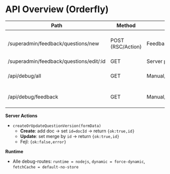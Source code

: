 # API Overview (Orderfly)

| Path | Method | Caller | Handler | DB | Response |
|---|---|---|---|---|---|
| /superadmin/feedback/questions/new | POST (RSC/Action) | FeedbackQuestionVersionForm | createOrUpdateQuestionVersion | feedbackQuestionsVersion | { ok: true, id } / { ok: false, error } |
| /superadmin/feedback/questions/edit/:id | GET | Server page loader | (getByDocId / getByIdField) | feedbackQuestionsVersion | 200 / 404 |
| /api/debug/all | GET | Manual/ops | route.ts | settings/*, cms/*, feedbackQuestionsVersion | { ok, data, timestamp } |
| /api/debug/feedback | GET | Manual/ops | route.ts | feedbackQuestionsVersion | { ok, count, items[] } |

**Server Actions**
- `createOrUpdateQuestionVersion(formData)`  
  - **Create**: add doc → set `id=docId` → return `{ok:true,id}`  
  - **Update**: set merge by `id` → return `{ok:true,id}`  
  - Fejl: `{ok:false,error}`

**Runtime**
- Alle debug-routes: `runtime = nodejs`, `dynamic = force-dynamic`, `fetchCache = default-no-store`